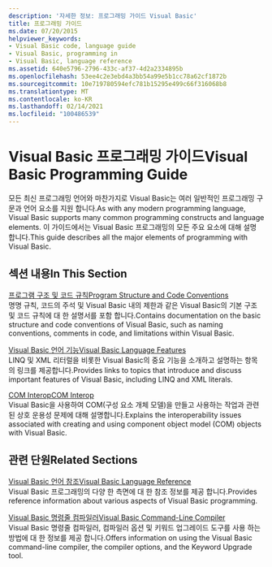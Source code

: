 ```yaml
---
description: '자세한 정보: 프로그래밍 가이드 Visual Basic'
title: 프로그래밍 가이드
ms.date: 07/20/2015
helpviewer_keywords:
- Visual Basic code, language guide
- Visual Basic, programming in
- Visual Basic, language reference
ms.assetid: 640e5796-2796-433c-af37-4d2a2334895b
ms.openlocfilehash: 53ee4c2e3ebd4a3bb54a99e5b1cc78a62cf1872b
ms.sourcegitcommit: 10e719780594efc781b15295e499c66f316068b8
ms.translationtype: MT
ms.contentlocale: ko-KR
ms.lasthandoff: 02/14/2021
ms.locfileid: "100486539"
---
```

# <a name="visual-basic-programming-guide"></a><span data-ttu-id="a73b6-103">Visual Basic 프로그래밍 가이드</span><span class="sxs-lookup"><span data-stu-id="a73b6-103">Visual Basic Programming Guide</span></span>

<span data-ttu-id="a73b6-104">모든 최신 프로그래밍 언어와 마찬가지로 Visual Basic는 여러 일반적인 프로그래밍 구문과 언어 요소를 지원 합니다.</span><span class="sxs-lookup"><span data-stu-id="a73b6-104">As with any modern programming language, Visual Basic supports many common programming constructs and language elements.</span></span> <span data-ttu-id="a73b6-105">이 가이드에서는 Visual Basic 프로그래밍의 모든 주요 요소에 대해 설명 합니다.</span><span class="sxs-lookup"><span data-stu-id="a73b6-105">This guide describes all the major elements of programming with Visual Basic.</span></span>  
  
## <a name="in-this-section"></a><span data-ttu-id="a73b6-106">섹션 내용</span><span class="sxs-lookup"><span data-stu-id="a73b6-106">In This Section</span></span>  

 [<span data-ttu-id="a73b6-107">프로그램 구조 및 코드 규칙</span><span class="sxs-lookup"><span data-stu-id="a73b6-107">Program Structure and Code Conventions</span></span>](program-structure/program-structure-and-code-conventions.md)  
 <span data-ttu-id="a73b6-108">명명 규칙, 코드의 주석 및 Visual Basic 내의 제한과 같은 Visual Basic의 기본 구조 및 코드 규칙에 대 한 설명서를 포함 합니다.</span><span class="sxs-lookup"><span data-stu-id="a73b6-108">Contains documentation on the basic structure and code conventions of Visual Basic, such as naming conventions, comments in code, and limitations within Visual Basic.</span></span>  
  
 [<span data-ttu-id="a73b6-109">Visual Basic 언어 기능</span><span class="sxs-lookup"><span data-stu-id="a73b6-109">Visual Basic Language Features</span></span>](language-features/index.md)  
 <span data-ttu-id="a73b6-110">LINQ 및 XML 리터럴을 비롯한 Visual Basic의 중요 기능을 소개하고 설명하는 항목의 링크를 제공합니다.</span><span class="sxs-lookup"><span data-stu-id="a73b6-110">Provides links to topics that introduce and discuss important features of Visual Basic, including LINQ and XML literals.</span></span>  
  
 [<span data-ttu-id="a73b6-111">COM Interop</span><span class="sxs-lookup"><span data-stu-id="a73b6-111">COM Interop</span></span>](com-interop/index.md)  
 <span data-ttu-id="a73b6-112">Visual Basic을 사용하여 COM(구성 요소 개체 모델)을 만들고 사용하는 작업과 관련된 상호 운용성 문제에 대해 설명합니다.</span><span class="sxs-lookup"><span data-stu-id="a73b6-112">Explains the interoperability issues associated with creating and using component object model (COM) objects with Visual Basic.</span></span>  
  
## <a name="related-sections"></a><span data-ttu-id="a73b6-113">관련 단원</span><span class="sxs-lookup"><span data-stu-id="a73b6-113">Related Sections</span></span>  

 [<span data-ttu-id="a73b6-114">Visual Basic 언어 참조</span><span class="sxs-lookup"><span data-stu-id="a73b6-114">Visual Basic Language Reference</span></span>](../language-reference/index.md)  
 <span data-ttu-id="a73b6-115">Visual Basic 프로그래밍의 다양 한 측면에 대 한 참조 정보를 제공 합니다.</span><span class="sxs-lookup"><span data-stu-id="a73b6-115">Provides reference information about various aspects of Visual Basic programming.</span></span>  
  
 [<span data-ttu-id="a73b6-116">Visual Basic 명령줄 컴파일러</span><span class="sxs-lookup"><span data-stu-id="a73b6-116">Visual Basic Command-Line Compiler</span></span>](../reference/command-line-compiler/index.md)  
 <span data-ttu-id="a73b6-117">Visual Basic 명령줄 컴파일러, 컴파일러 옵션 및 키워드 업그레이드 도구를 사용 하는 방법에 대 한 정보를 제공 합니다.</span><span class="sxs-lookup"><span data-stu-id="a73b6-117">Offers information on using the Visual Basic command-line compiler, the compiler options, and the Keyword Upgrade tool.</span></span>
